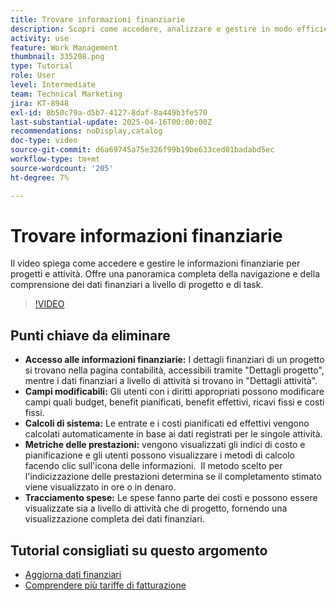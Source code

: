 ```yaml
---
title: Trovare informazioni finanziarie
description: Scopri come accedere, analizzare e gestire in modo efficiente i dati finanziari per progetti e attività, includendo budget, ricavi, costi e metriche delle prestazioni sia a livello di progetto che di attività.
activity: use
feature: Work Management
thumbnail: 335208.png
type: Tutorial
role: User
level: Intermediate
team: Technical Marketing
jira: KT-8948
exl-id: 8b50c79a-d5b7-4127-8daf-8a449b3fe570
last-substantial-update: 2025-04-16T00:00:00Z
recommendations: noDisplay,catalog
doc-type: video
source-git-commit: d6a69745a75e326f99b19be633ced01badabd5ec
workflow-type: tm+mt
source-wordcount: '205'
ht-degree: 7%

---
```


# Trovare informazioni finanziarie

Il video spiega come accedere e gestire le informazioni finanziarie per progetti e attività. &#x200B;Offre una panoramica completa della navigazione e della comprensione dei dati finanziari a livello di progetto e di task. &#x200B;

>[!VIDEO](https://video.tv.adobe.com/v/335208/?quality=12&learn=on&enablevpops)

## Punti chiave da eliminare

* **Accesso alle informazioni finanziarie:** I dettagli finanziari di un progetto si trovano nella pagina contabilità, accessibili tramite &quot;Dettagli progetto&quot;, mentre i dati finanziari a livello di attività si trovano in &quot;Dettagli attività&quot;.
* **Campi modificabili:** Gli utenti con i diritti appropriati possono modificare campi quali budget, benefit pianificati, benefit effettivi, ricavi fissi e costi fissi.
* **Calcoli di sistema:** Le entrate e i costi pianificati ed effettivi vengono calcolati automaticamente in base ai dati registrati per le singole attività.
* **Metriche delle prestazioni:** vengono visualizzati gli indici di costo e pianificazione e gli utenti possono visualizzare i metodi di calcolo facendo clic sull&#39;icona delle informazioni. &#x200B; Il metodo scelto per l&#39;indicizzazione delle prestazioni determina se il completamento stimato viene visualizzato in ore o in denaro.
* **Tracciamento spese:** Le spese fanno parte dei costi e possono essere visualizzate sia a livello di attività che di progetto, fornendo una visualizzazione completa dei dati finanziari.


## Tutorial consigliati su questo argomento

<!--* [Find financial information](/help/manage-work/project-finances/find-financial-information.md)-->
* [Aggiorna dati finanziari](/help/manage-work/project-finances/update-and-review-finances.md)
* [Comprendere più tariffe di fatturazione](/help/manage-work/project-finances/multiple-billing-rates.md)

